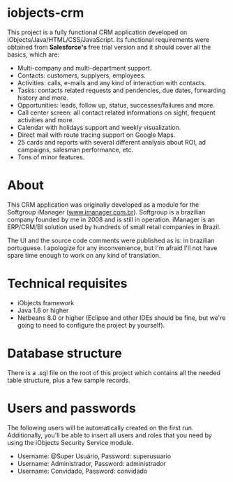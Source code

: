 # iobjects-crm

This project is a fully functional CRM application developed on iObjects/Java/HTML/CSS/JavaScript. Its functional requirements were obtained from **Salesforce's** free trial version and it should cover all the basics, which are:

- Multi-company and multi-department support.
- Contacts: customers, supplyers, employees.
- Activities: calls, e-mails and any kind of interaction with contacts.
- Tasks: contacts related requests and pendencies, due dates, forwarding history and more.
- Opportunities: leads, follow up, status, successes/failures and more.
- Call center screen: all contact related informations on sight, frequent activities and more.
- Calendar with holidays support and weekly visualization.
- Direct mail with route tracing support on Google Maps.
- 25 cards and reports with several different analysis about ROI, ad campaigns, salesman performance, etc.
- Tons of minor features.

# About
This CRM application was originally developed as a module for the Softgroup iManager (www.imanager.com.br). Softgroup is a brazilian company founded by me in 2008 and is still in operation. iManager is an ERP/CRM/BI solution used by hundreds of small retail companies in Brazil.

The UI and the source code comments were published as is: in brazilian portuguese. I apologize for any inconvenience, but I'm afraid I'll not have spare time enough to work on any kind of translation.

# Technical requisites
- iObjects framework
- Java 1.6 or higher
- Netbeans 8.0 or higher (Eclipse and other IDEs should be fine, but we're going to need to configure the project by yourself).

# Database structure
There is a .sql file on the root of this project which contains all the needed table structure, plus a few sample records.

# Users and passwords
The following users will be automatically created on the first run. Additionally, you'll be able to insert all users and roles that you need by using the iObjects Security Service module.
- Username: @Super Usuário, Password: superusuario
- Username: Administrador, Password: administrador
- Username: Convidado, Password: convidado
